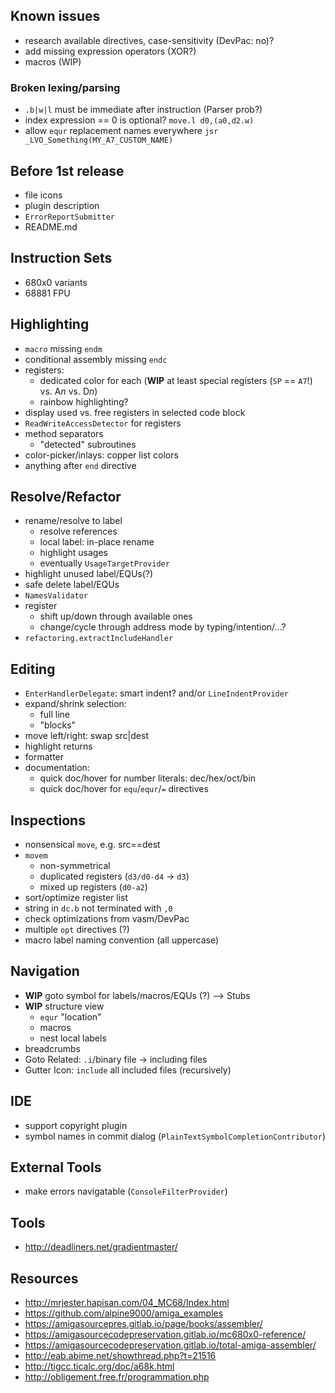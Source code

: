 ## Known issues
- research available directives, case-sensitivity (DevPac: no)?
- add missing expression operators (XOR?)
- macros (WIP)

### Broken lexing/parsing
- `.b|w|l` must be immediate after instruction (Parser prob?)
- index expression == 0 is optional? `move.l d0,(a0,d2.w)`
- allow `equr` replacement names everywhere `jsr _LVO_Something(MY_A7_CUSTOM_NAME)`

## Before 1st release
- file icons
- plugin description
- `ErrorReportSubmitter`
- README.md

## Instruction Sets
* 680x0 variants
* 68881 FPU

## Highlighting
- `macro` missing `endm`
- conditional assembly missing `endc`
- registers:
  - dedicated color for each (**WIP** at least special registers (`SP` == `A7`!) vs. A*n* vs. D*n*)
  - rainbow highlighting?
- display used vs. free registers in selected code block
- `ReadWriteAccessDetector` for registers
- method separators
  - "detected" subroutines
- color-picker/inlays: copper list colors
- anything after `end` directive

## Resolve/Refactor
- rename/resolve to label
  - resolve references
  - local label: in-place rename 
  - highlight usages
  - eventually `UsageTargetProvider`
- highlight unused label/EQUs(?)
- safe delete label/EQUs
- `NamesValidator`
- register
  - shift up/down through available ones
  - change/cycle through address mode by typing/intention/...?
- `refactoring.extractIncludeHandler`

## Editing
- `EnterHandlerDelegate`: smart indent? and/or `LineIndentProvider`
- expand/shrink selection: 
  - full line
  - "blocks"
- move left/right: swap src|dest
- highlight returns
- formatter
- documentation:
  - quick doc/hover for number literals: dec/hex/oct/bin
  - quick doc/hover for `equ`/`equr`/`=` directives

## Inspections
- nonsensical `move`, e.g. src==dest
- `movem` 
  - non-symmetrical
  - duplicated registers (`d3/d0-d4` -> `d3`)
  - mixed up registers (`d0-a2`) 
- sort/optimize register list
- string in `dc.b` not terminated with `,0`
- check optimizations from vasm/DevPac
- multiple `opt` directives (?)
- macro label naming convention (all uppercase)

## Navigation
- **WIP** goto symbol for labels/macros/EQUs (?) --> Stubs
- **WIP** structure view 
  - `equr` "location"
  - macros
  - nest local labels
- breadcrumbs
- Goto Related: `.i`/binary file -> including files
- Gutter Icon: `include` all included files (recursively)

## IDE
- support copyright plugin
- symbol names in commit dialog (`PlainTextSymbolCompletionContributor`)

## External Tools
- make errors navigatable (`ConsoleFilterProvider`)

## Tools
- http://deadliners.net/gradientmaster/

## Resources
- http://mrjester.hapisan.com/04_MC68/Index.html
- https://github.com/alpine9000/amiga_examples
- https://amigasourcepres.gitlab.io/page/books/assembler/
- https://amigasourcecodepreservation.gitlab.io/mc680x0-reference/
- https://amigasourcecodepreservation.gitlab.io/total-amiga-assembler/
- http://eab.abime.net/showthread.php?t=21516
- http://tigcc.ticalc.org/doc/a68k.html
- http://obligement.free.fr/programmation.php